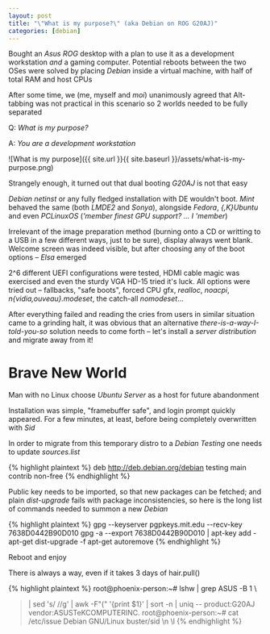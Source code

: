 ```yaml
---
layout: post
title: "\"What is my purpose?\" (aka Debian on ROG G20AJ)"
categories: [debian]
---
```


Bought an _Asus ROG_ desktop with a plan to use it as a development workstation
_and_ a gaming computer. Potential reboots between the two OSes were solved by
placing _Debian_ inside a virtual machine, with half of total RAM and host CPUs

After some time, we (me, myself and _moi_) unanimously agreed that Alt-tabbing
was not practical in this scenario so 2 worlds needed to be fully separated

Q: _What is my purpose?_

A: _You are a development workstation_

![What is my purpose]({{ site.url }}{{ site.baseurl }}/assets/what-is-my-purpose.png)

Strangely enough, it turned out that dual booting _G20AJ_ is not that easy

_Debian netinst_ or any fully fledged installation with DE wouldn't boot. _Mint_
behaved the same (both _LMDE2_ and _Sonya_), alongside _Fedora_, _{,K}Ubuntu_
and even _PCLinuxOS_ (_'member finest GPU support? ... I 'member_)

Irrelevant of the image preparation method (burning onto a CD or writting to a
USB in a few different ways, just to be sure), display always went blank.
Welcome screen was indeed visible, but after choosing any of the boot options
– _Elsa_ emerged

2^6 different UEFI configurations were tested, HDMI cable magic was exercised
and even the sturdy VGA HD-15 tried it's luck. All options were tried out
– fallbacks, "safe boots", forced CPU gfx, _realloc_, _noacpi_,
_n{vidia,ouveau}.modeset_, the catch-all _nomodeset_...

After everything failed and reading the cries from users in similar situation
came to a grinding halt, it was obvious that an alternative
_there-is-a-way-I-told-you-so_ solution needs to come forth – let's install a
_server distribution_ and migrate away from it!


# Brave New World

Man with no Linux choose _Ubuntu Server_ as a host for future abandonment

Installation was simple, "framebuffer safe", and login prompt quickly appeared.
For a few minutes, at least, before being completely overwritten with _Sid_

In order to migrate from this temporary distro to a _Debian Testing_ one needs
to update _sources.list_

{% highlight plaintext %}
deb http://deb.debian.org/debian testing main contrib non-free
{% endhighlight %}

Public key needs to be imported, so that new packages can be fetched; and plain
_dist-upgrade_ fails with package inconsistencies, so here is the long list
of commands needed to summon a new _Debian_

{% highlight plaintext %}
gpg --keyserver pgpkeys.mit.edu --recv-key 7638D0442B90D010
gpg -a --export 7638D0442B90D010 | apt-key add -
apt-get dist-upgrade -f
apt-get autoremove
{% endhighlight %}

Reboot and enjoy

There is always a way, even if it takes 3 days of hair.pull()

{% highlight plaintext %}
root@phoenix-person:~# lshw | grep ASUS -B 1 \
> | sed 's/ //g' | awk -F"(" '{print $1}' | sort -n | uniq
--
product:G20AJ
vendor:ASUSTeKCOMPUTERINC.
root@phoenix-person:~# cat /etc/issue
Debian GNU/Linux buster/sid \n \l
{% endhighlight %}

